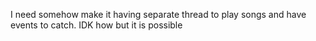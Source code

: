 I need somehow make it having separate thread to play songs and have events to catch.
IDK how but it is possible